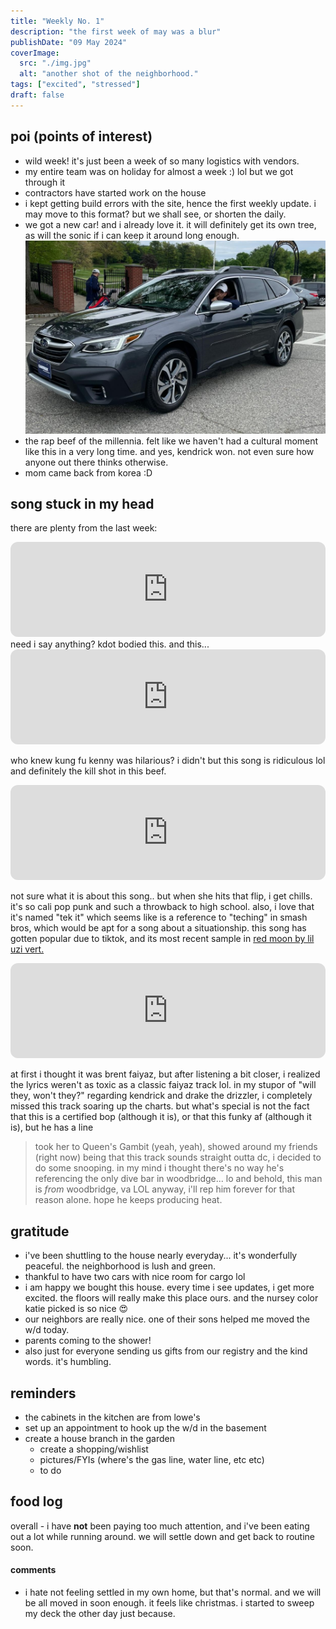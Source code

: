 ```yaml
---
title: "Weekly No. 1"
description: "the first week of may was a blur"
publishDate: "09 May 2024"
coverImage:
  src: "./img.jpg"
  alt: "another shot of the neighborhood."
tags: ["excited", "stressed"]
draft: false
---
```


## poi (points of interest)

- wild week! it's just been a week of so many logistics with vendors. 
- my entire team was on holiday for almost a week :) lol but we got through it
- contractors have started work on the house
- i kept getting build errors with the site, hence the first weekly update. i may move to this format? but we shall see, or shorten the daily.
- we got a new car! and i already love it. it will definitely get its own tree, as will the sonic if i can keep it around long enough.
![new car](./car.jpg)
- the rap beef of the millennia. felt like we haven't had a cultural moment like this in a very long time. and yes, kendrick won. not even sure how anyone out there thinks otherwise.
- mom came back from korea :D 


## song stuck in my head

there are plenty from the last week:

<iframe style="border-radius:12px" src="https://open.spotify.com/embed/track/77DRzu7ERs0TX3roZcre7Q?utm_source=generator" width="100%" height="152" frameBorder="0" allowfullscreen="" allow="autoplay; clipboard-write; encrypted-media; fullscreen; picture-in-picture" loading="lazy"></iframe>
need i say anything? kdot bodied this. and this...

<iframe style="border-radius:12px" src="https://open.spotify.com/embed/track/6AI3ezQ4o3HUoP6Dhudph3?utm_source=generator" width="100%" height="152" frameBorder="0" allowfullscreen="" allow="autoplay; clipboard-write; encrypted-media; fullscreen; picture-in-picture" loading="lazy"></iframe>

who knew kung fu kenny was hilarious? i didn't but this song is ridiculous lol and definitely the kill shot in this beef.

<iframe style="border-radius:12px" src="https://open.spotify.com/embed/track/751srcHf5tUqcEa9pRCQwP?utm_source=generator" width="100%" height="152" frameBorder="0" allowfullscreen="" allow="autoplay; clipboard-write; encrypted-media; fullscreen; picture-in-picture" loading="lazy"></iframe>

not sure what it is about this song.. but when she hits that flip, i get chills. it's so cali pop punk and such a throwback to high school. also, i love that it's named "tek it" which seems like is a reference to "teching" in smash bros, which would be apt for a song about a situationship. this song has gotten popular due to tiktok, and its most recent sample in [red moon by lil uzi vert.](https://www.youtube.com/watch?v=2NzuR5OLvnQ&pp=ygUQcmVkIG1vb24gbGlsIHV6aQ%3D%3D)

<iframe style="border-radius:12px" src="https://open.spotify.com/embed/track/7fzHQizxTqy8wTXwlrgPQQ?utm_source=generator" width="100%" height="152" frameBorder="0" allowfullscreen="" allow="autoplay; clipboard-write; encrypted-media; fullscreen; picture-in-picture" loading="lazy"></iframe>

at first i thought it was brent faiyaz, but after listening a bit closer, i realized the lyrics weren't as toxic as a classic faiyaz track lol. in my stupor of "will they, won't they?" regarding kendrick and drake the drizzler, i completely missed this track soaring up the charts. but what's special is not the fact that this is a certified bop (although it is), or that this funky af (although it is), but he has a line 
> took her to Queen's Gambit (yeah, yeah), showed around my friends (right now)
being that this track sounds straight outta dc, i decided to do some snooping. in my mind i thought there's no way he's referencing the only dive bar in woodbridge... lo and behold, this man is _from_ woodbridge, va LOL anyway, i'll rep him forever for that reason alone. hope he keeps producing heat.



## gratitude

- i've been shuttling to the house nearly everyday... it's wonderfully peaceful. the neighborhood is lush and green.
- thankful to have two cars with nice room for cargo lol
- i am happy we bought this house. every time i see updates, i get more excited. the floors will really make this place ours. and the nursey color katie picked is so nice 😍
- our neighbors are really nice. one of their sons helped me moved the w/d today.
- parents coming to the shower!
- also just for everyone sending us gifts from our registry and the kind words. it's humbling.

## reminders

- the cabinets in the kitchen are from lowe's
- set up an appointment to hook up the w/d in the basement
- create a house branch in the garden
    - create a shopping/wishlist
    - pictures/FYIs (where's the gas line, water line, etc etc)
    - to do

## food log

overall - i have **not** been paying too much attention, and i've been eating out a lot while running around. we will settle down and get back to routine soon. 

#### comments

- i hate not feeling settled in my own home, but that's normal. and we will be all moved in soon enough. it feels like christmas. i started to sweep my deck the other day just because.
